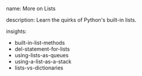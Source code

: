 name: More on Lists

description: Learn the quirks of Python's built-in lists. 

insights:
  - built-in-list-methods
  - del-statement-for-lists
  - using-lists-as-queues
  - using-a-list-as-a-stack
  - lists-vs-dictionaries
